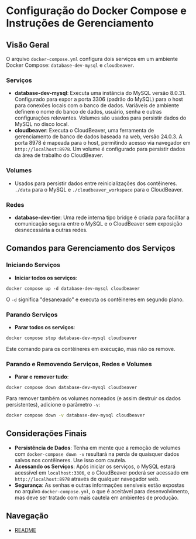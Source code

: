 
# Configuração do Docker Compose e Instruções de Gerenciamento

## Visão Geral

O arquivo `docker-compose.yml` configura dois serviços em um ambiente Docker Compose: `database-dev-mysql` e `cloudbeaver`.

### Serviços

- **database-dev-mysql**: Executa uma instância do MySQL versão 8.0.31. Configurado para expor a porta 3306 (padrão do MySQL) para o host para conexões locais com o banco de dados. Variáveis de ambiente definem o nome do banco de dados, usuário, senha e outras configurações relevantes. Volumes são usados para persistir dados do MySQL no disco local.
- **cloudbeaver**: Executa o CloudBeaver, uma ferramenta de gerenciamento de banco de dados baseada na web, versão 24.0.3. A porta 8978 é mapeada para o host, permitindo acesso via navegador em `http://localhost:8978`. Um volume é configurado para persistir dados da área de trabalho do CloudBeaver.

### Volumes

- Usados para persistir dados entre reinicializações dos contêineres. `./data` para o MySQL e `./cloudbeaver_workspace` para o CloudBeaver.

### Redes

- **database-dev-tier**: Uma rede interna tipo bridge é criada para facilitar a comunicação segura entre o MySQL e o CloudBeaver sem exposição desnecessária a outras redes.

## Comandos para Gerenciamento dos Serviços

### Iniciando Serviços
 
- **Iniciar todos os serviços**:
```shell
docker compose up -d database-dev-mysql cloudbeaver
```
  O `-d` significa "desanexado" e executa os contêineres em segundo plano.

### Parando Serviços

- **Parar todos os serviços**:
```shell
docker compose stop database-dev-mysql cloudbeaver
```
  Este comando para os contêineres em execução, mas não os remove.

### Parando e Removendo Serviços, Redes e Volumes

- **Parar e remover tudo**:
```shell
docker compose down database-dev-mysql cloudbeaver
```
  Para remover também os volumes nomeados (e assim destruir os dados persistentes), adicione o parâmetro `-v`:
```bash
docker compose down -v database-dev-mysql cloudbeaver
```

## Considerações Finais

- **Persistência de Dados**: Tenha em mente que a remoção de volumes com `docker-compose down -v` resultará na perda de quaisquer dados salvos nos contêineres. Use isso com cautela.
- **Acessando os Serviços**: Após iniciar os serviços, o MySQL estará acessível em `localhost:3306`, e o CloudBeaver poderá ser acessado em `http://localhost:8978` através de qualquer navegador web.
- **Segurança**: As senhas e outras informações sensíveis estão expostas no arquivo `docker-compose.yml`, o que é aceitável para desenvolvimento, mas deve ser tratado com mais cautela em ambientes de produção.


## Navegação
- [README](../README.md)

